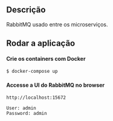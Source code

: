 ## Descrição

RabbitMQ usado entre os microserviços.

## Rodar a aplicação

#### Crie os containers com Docker

```bash
$ docker-compose up
```

#### Accesse a UI do RabbitMQ no browser

```
http://localhost:15672

User: admin
Password: admin
```
